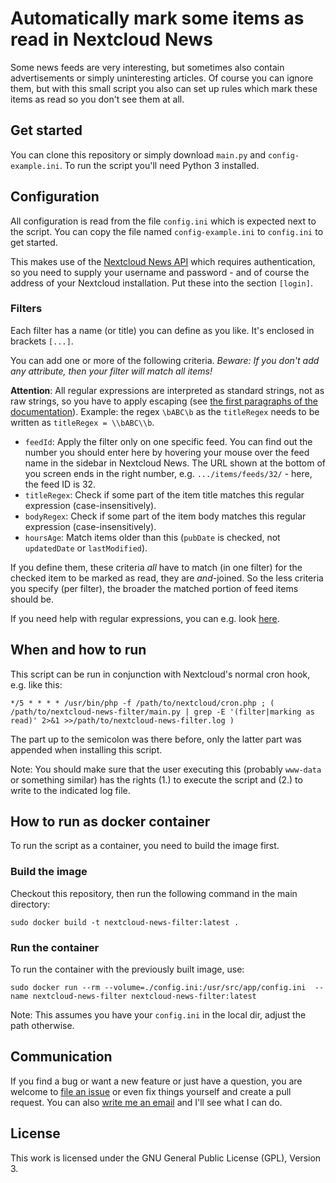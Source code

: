 # Automatically mark some items as read in Nextcloud News

Some news feeds are very interesting, but sometimes also contain advertisements or simply uninteresting articles.
Of course you can ignore them, but with this small script you also can set up rules which mark these items as read
so you don't see them at all.

## Get started

You can clone this repository or simply download `main.py` and `config-example.ini`. To run the script
you'll need Python 3 installed.

## Configuration

All configuration is read from the file `config.ini` which is expected next to the script.
You can copy the file named `config-example.ini` to `config.ini` to get started.

This makes use of the [Nextcloud News API](https://nextcloud.github.io/news/api/api-v1-3/)
which requires authentication, so you need to supply your username and password - and of course the address
of your Nextcloud installation. Put these into the section `[login]`.

### Filters

Each filter has a name (or title) you can define as you like. It's enclosed in brackets `[...]`.

You can add one or more of the following criteria. *Beware: If you don't add any attribute, then your filter
will match all items!*

**Attention**: All regular expressions are interpreted as standard strings, not as raw strings, so you have
to apply escaping (see [the first paragraphs of the documentation](https://docs.python.org/3/library/re.html)).
Example: the regex `\bABC\b` as the `titleRegex` needs to be written as `titleRegex = \\bABC\\b`. 

* `feedId`: Apply the filter only on one specific feed. You can find out the number you should enter here
  by hovering your mouse over the feed name in the sidebar in Nextcloud News. The URL shown at the bottom of you screen
  ends in the right number, e.g. `.../items/feeds/32/` - here, the feed ID is 32.
* `titleRegex`: Check if some part of the item title matches this regular expression (case-insensitively).
* `bodyRegex`: Check if some part of the item body matches this regular expression (case-insensitively).
* `hoursAge`: Match items older than this (`pubDate` is checked, not `updatedDate` or `lastModified`).

If you define them, these criteria *all* have to match (in one filter) for the checked item to be marked as read, 
they are *and*-joined. So the less criteria you specify (per filter), the broader the matched portion of feed items
should be.

If you need help with regular expressions, you can e.g. look 
[here](https://docs.python.org/3/library/re.html#regular-expression-syntax).

## When and how to run

This script can be run in conjunction with Nextcloud's normal cron hook, e.g. like this:

```
*/5 * * * * /usr/bin/php -f /path/to/nextcloud/cron.php ; ( /path/to/nextcloud-news-filter/main.py | grep -E '(filter|marking as read)' 2>&1 >>/path/to/nextcloud-news-filter.log )
```

The part up to the semicolon was there before, only the latter part was appended when installing this script.

Note: You should make sure that the user executing this (probably `www-data` or something similar) has the rights
(1.) to execute the script and (2.) to write to the indicated log file.

## How to run as docker container

To run the script as a container, you need to build the image first.

### Build the image
Checkout this repository, then run the following command in the main directory:
```
sudo docker build -t nextcloud-news-filter:latest . 
```

### Run the container

To run the container with the previously built image, use:
```
sudo docker run --rm --volume=./config.ini:/usr/src/app/config.ini  --name nextcloud-news-filter nextcloud-news-filter:latest
```
Note: This assumes you have your `config.ini` in the local dir, adjust the path otherwise.

## Communication

If you find a bug or want a new feature or just have a question, you are welcome to 
[file an issue](https://github.com/mathisdt/nextcloud-news-filter/issues) or even fix things yourself
and create a pull request. You can also [write me an email](https://zephyrsoft.org/contact-about-me)
and I'll see what I can do.

## License

This work is licensed under the GNU General Public License (GPL), Version 3.
